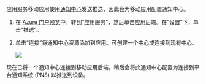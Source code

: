 应用服务移动应用使用[通知中心]发送推送，因此会为移动应用配置通知中心。

1. 在 [Azure 门户预览]中，转到“应用服务”，然后单击应用后端。在“设置”下，单击“推送”。
2. 单击“连接”将通知中心资源添加到应用。可创建一个中心或连接到现有中心。
   
    ![](./media/app-service-mobile-create-notification-hub/configure-hub-flow.png)  

现在已将一个通知中心连接到移动应用后端。稍后会将此通知中心配置为连接到平台通知系统 (PNS) 以推送到设备。

[Azure 门户预览]: https://portal.azure.cn/
[通知中心]: ../articles/notification-hubs/notification-hubs-push-notification-overview.md

<!---HONumber=Mooncake_1219_2016-->
